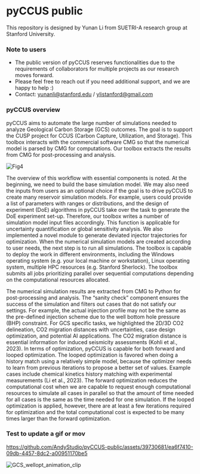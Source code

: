 # pyCCUS public
This repository is designed by Yunan Li from SUETRI-A research group at Stanford University. 


### Note to users
- The public version of pyCCUS reserves functionalities due to the requirements of collaborators for multiple projects as our research moves forward.
- Please feel free to reach out if you need additional support, and we are happy to help :)
- Contact: yunanli@stanford.edu / ylistanford@gmail.com

### pyCCUS overview


pyCCUS aims to automate the large number of simulations needed to analyze Geological Carbon Storage (GCS) outcomes. The goal is to support the CUSP project for CCUS (Carbon Capture, Utilization, and Storage). This toolbox interacts with the commercial software CMG so that the numerical model is parsed by CMG for computations. Our toolbox extracts the results from CMG for post-processing and analysis. 


![Fig4](https://github.com/AndyStudio/pyCCUS-public/assets/39730681/3cb6de68-d3f6-47e4-aaf4-238e030d4ad9)

The overview of this workflow with essential components is noted. At the beginning, we need to build the base simulation model. We may also need the inputs from users as an optional choice if the goal is to drive pyCCUS to create many reservoir simulation models. For example, users could provide a list of parameters with ranges or distributions, and the design of experiment (DoE) algorithms in pyCCUS take over the task to generate the DoE experiment set-up. Therefore, our toolbox writes a number of simulation model input files accordingly. This function is applicable for uncertainty quantification or global sensitivity analysis. We also implemented a novel module to generate deviated injector trajectories for optimization. When the numerical simulation models are created according to user needs, the next step is to run all simulations. The toolbox is capable to deploy the work in different environments, including the Windows operating system (e.g.  your local machine or workstation), Linux operating system, multiple HPC resources (e.g. Stanford Sherlock). The toolbox submits all jobs prioritizing parallel over sequential computations depending on the computational resources allocated.

The numerical simulation results are extracted from CMG to Python for post-processing and analysis. The “sanity check” component ensures the success of the simulation and filters out cases that do not satisfy our settings. For example, the actual injection profile may not be the same as the pre-defined injection scheme due to the well bottom hole pressure (BHP) constraint. For GCS specific tasks, we highlighted the 2D/3D CO2 delineation, CO2 migration distances with uncertainties, case design optimization, and potential AI applications. The CO2 migration distance is essential information for induced seismicity assessments (Kohli et al., 2023). In terms of optimization, pyCCUS is capable for both forward and looped optimization. The looped optimization is favored when doing a history match using a relatively simple model, because the optimizer needs to learn from previous iterations to propose a better set of values. Example cases include chemical kinetics history matching with experimental measurements (Li et al., 2023). The forward optimization reduces the computational cost when we are capable to request enough computational resources to simulate all cases in parallel so that the amount of time needed for all cases is the same as the time needed for one simulation. If the looped optimization is applied, however, there are at least a few iterations required for optimization and the total computational cost is expected to be many times larger than the forward optimization.

### Test to update a gif or mov


https://github.com/AndyStudio/pyCCUS-public/assets/39730681/ea6f7410-09db-4457-8dc2-a00951170be5

![GCS_wellopt_animation_clip](https://github.com/AndyStudio/pyCCUS-public/assets/39730681/d40b465d-cb20-4da5-9e8b-fae7b0972c23)
